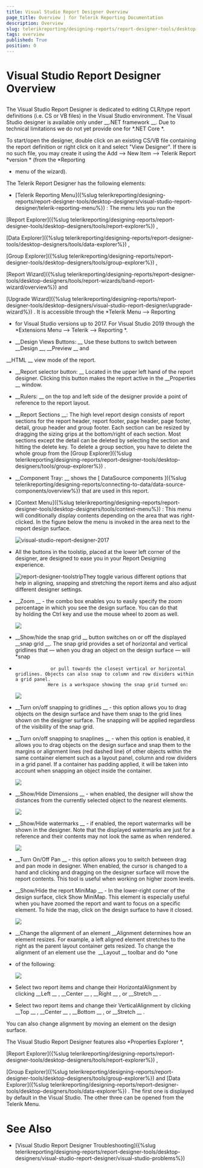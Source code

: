 ```yaml
---
title: Visual Studio Report Designer Overview
page_title: Overview | for Telerik Reporting Documentation
description: Overview
slug: telerikreporting/designing-reports/report-designer-tools/desktop-designers/visual-studio-report-designer/overview
tags: overview
published: True
position: 0
---
```


# Visual Studio Report Designer Overview



## 

The Visual Studio Report Designer is dedicated to editing CLR/type report definitions (i.e. CS or VB files) in the Visual Studio environment. 
          The Visual Studio designer is available only under 
__.NET framework
__. 
          Due to technical limitations we do not yet provide one for 
*.NET Core
*.


To start/open the designer, double click on an existing CS/VB file containing the report definition or right click on it and select "View Designer". 
          If there is no such file, you may create it using the Add --> New Item --> Telerik Report 
*version
* 
          (from the 
*Reporting
* menu of the wizard).


The Telerik Report Designer has the following elements:


* [Telerik Reporting Menu]({%slug telerikreporting/designing-reports/report-designer-tools/desktop-designers/visual-studio-report-designer/telerik-reporting-menu%})
: The menu lets you run the
              
[Report Explorer]({%slug telerikreporting/designing-reports/report-designer-tools/desktop-designers/tools/report-explorer%})
,
              
[Data Explorer]({%slug telerikreporting/designing-reports/report-designer-tools/desktop-designers/tools/data-explorer%})
,
              
[Group Explorer]({%slug telerikreporting/designing-reports/report-designer-tools/desktop-designers/tools/group-explorer%})
,
              
[Report Wizard]({%slug telerikreporting/designing-reports/report-designer-tools/desktop-designers/tools/report-wizards/band-report-wizard/overview%})
 and
              
[Upgrade Wizard]({%slug telerikreporting/designing-reports/report-designer-tools/desktop-designers/visual-studio-report-designer/upgrade-wizard%})
. It is accessible through the 
*Telerik Menu --> Reporting
* for Visual Studio versions up to 2017. For Visual Studio 2019 through the 
*Extensions Menu --> Telerik --> Reporting
*.
            


* __Design Views Buttons:
__ Use these buttons to switch
              between 
__Design
__, 
__Preview
__ and
              
__HTML
__ view mode of the report.
            


* __Report selector button:
__ Located in the upper left hand of the report designer. Clicking this button makes the report active in the 
__Properties
__ window.
            


* __Rulers:
__ on the top and left side of the designer provide a point of reference to the report layout.
            


* __Report Sections
__: The high level report
              design consists of report sections for the report header, report footer, page
              header, page footer, detail, group header and group footer. Each section can be
              resized by dragging the sizing grips at the bottom/right of each section. Most
              sections except the detail can be deleted by selecting the section and hitting
              the delete key. To delete a group section, you have to delete the whole group from
              the 
[Group Explorer]({%slug telerikreporting/designing-reports/report-designer-tools/desktop-designers/tools/group-explorer%})
.
            


* __Component Tray:
__ shows the 
[
                DataSource components
              ]({%slug telerikreporting/designing-reports/connecting-to-data/data-source-components/overview%})
 that are used in this report.
            


* [Context Menu]({%slug telerikreporting/designing-reports/report-designer-tools/desktop-designers/tools/context-menu%})
:
              This menu will conditionally display contents depending on the area that was right-clicked.
              In the figure below the menu is invoked in the area next to the report design surface.
            
  
  ![visual-studio-report-designer-2017](images/Designer/visual-studio-report-designer-2017.png)

* All the buttons in the toolstip, placed at the lower left corner of the designer, are designed to ease you in your Report
              Designing experience.
            
  
  ![report-designer-toolstrip](images/Designer/report-designer-toolstrip.png)They toggle various different options that help in aligning, snapping and stretching the report items and also adjust different designer settings.


* __Zoom
__ - the combo box enables you to easily specify the zoom percentage in which you see the design surface. You can do that by holding the Ctrl key and use the mouse wheel to zoom as well.
                
  
  ![](images/snapGrid.png)

* __Show/hide the snap grid
__ button switches on or off the displayed 
__snap grid
__.
                  The snap grid provides a set of horizontal and vertical gridlines that — when you drag an object on the design surface — will 
*snap
*                  or pull towards the closest vertical or horizontal gridlines. Objects can also snap to column and row dividers within a grid panel.
                  Here is a workspace showing the snap grid turned on:
                
  
  ![](images/snapGrid1.png)

* __Turn on/off snapping to gridlines
__ - this option allows you to drag objects on the design surface and have them snap to the grid lines shown on the designer surface.
                  The snapping will be applied regardless of the visibility of the snap grid.
                


* __Turn on/off snapping to snaplines
__ - when this option is enabled, it allows you to drag objects on the design surface and snap them
                  to the margins or alignment lines (red dashed line) of other objects within the same container element such as a layout panel, column and row dividers
                  in a grid panel. If a container has padding applied, it will be taken into account when snapping an object inside the container.
                
  
  ![](images/snapGrid2.png)

* __Show/Hide Dimensions
__ - when enabled, the designer will show the distances from the currently selected object to the nearest elements.
                
  
  ![](images/snapGrid3.png)

* __Show/Hide watermarks
__ - if enabled, the report watermarks will be shown in the designer. Note that the displayed watermarks are just for a reference
                  and their contents may not look the same as when rendered.
                
  
  ![](images/snapGrid3.png)

* __Turn On/Off Pan
__ - this option allows you to switch between drag and pan mode in designer.
                  When enabled, the cursor is changed to a hand and clicking and dragging on the designer surface will move the report contents. This tool is useful when working on higher zoom levels.
                


* __Show/Hide the report MiniMap
__ - In the lower-right corner of the design surface, click Show MiniMap. This element is especially useful when you have zoomed the report and want to focus on a specific element. To hide the map, click on the design surface to have it closed.
            
  
  ![](images/snapGrid4.png)

* __Change the alignment of an element
__Alignment determines how an element resizes. For example, a left aligned element stretches to the right as the parent layout container gets resized.
To change the alignment of an element use the 
__Layout
__ toolbar and do 
*one
* of the following:
            
  
  ![](images/layoutToolbar.png)

* Select two report items and change their HorizontalAlignment by clicking 
__Left
__ , 
__Center
__ , 
__Right
__ , or 
__Stretch
__ .
                


* Select two report items and change their VerticalAlignment by clicking 
__Top
__ , 
__Center
__ , 
__Bottom
__ , or 
__Stretch
__ .
                
You can also change alignment by moving an element on the design surface. 


The Visual Studio Report Designer features also 
*Properties Explorer
*, 
          
[Report Explorer]({%slug telerikreporting/designing-reports/report-designer-tools/desktop-designers/tools/report-explorer%})
, 
          
[Group Explorer]({%slug telerikreporting/designing-reports/report-designer-tools/desktop-designers/tools/group-explorer%})
 and 
[Data Explorer]({%slug telerikreporting/designing-reports/report-designer-tools/desktop-designers/tools/data-explorer%})
. 
          The first one is displayed by default in the Visual Studio. The other three can be opened from the Telerik Menu.
        


# See Also


 * [Visual Studio Report Designer Troubleshooting]({%slug telerikreporting/designing-reports/report-designer-tools/desktop-designers/visual-studio-report-designer/visual-studio-problems%})

